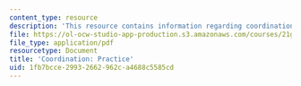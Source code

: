 ```yaml
---
content_type: resource
description: 'This resource contains information regarding coordination: Practice.'
file: https://ol-ocw-studio-app-production.s3.amazonaws.com/courses/21g-222-expository-writing-for-bilingual-students-fall-2002/1fb7bcce29932662962ca4688c5585cd_MIT21G_222F02_coordinatn_p.pdf
file_type: application/pdf
resourcetype: Document
title: 'Coordination: Practice'
uid: 1fb7bcce-2993-2662-962c-a4688c5585cd
---
```

